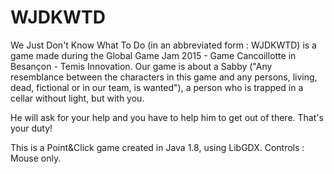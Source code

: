 # WJDKWTD

We Just Don't Know What To Do (in an abbreviated form : WJDKWTD) is a game made during the Global Game Jam 2015 - Game Cancoillotte in Besançon - Temis Innovation.
Our game is about a Sabby ("Any resemblance between the characters in this game and any persons, living, dead, fictional or in our team, is wanted"), a person who is trapped in a cellar without light, but with you.

He will ask for your help and you have to help him to get out of there. That's your duty!

This is a Point&Click game created in Java 1.8, using LibGDX.
Controls : Mouse only.


